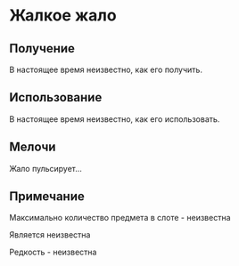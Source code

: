 # Жалкое жало

## Получение

В настоящее время неизвестно, как его получить.

## Использование

В настоящее время неизвестно, как его использовать.

## Мелочи

Жало пульсирует...

## Примечание&#x20;

Максимально количество предмета в слоте - неизвестна

Является неизвестна&#x20;

Редкость - неизвестна
